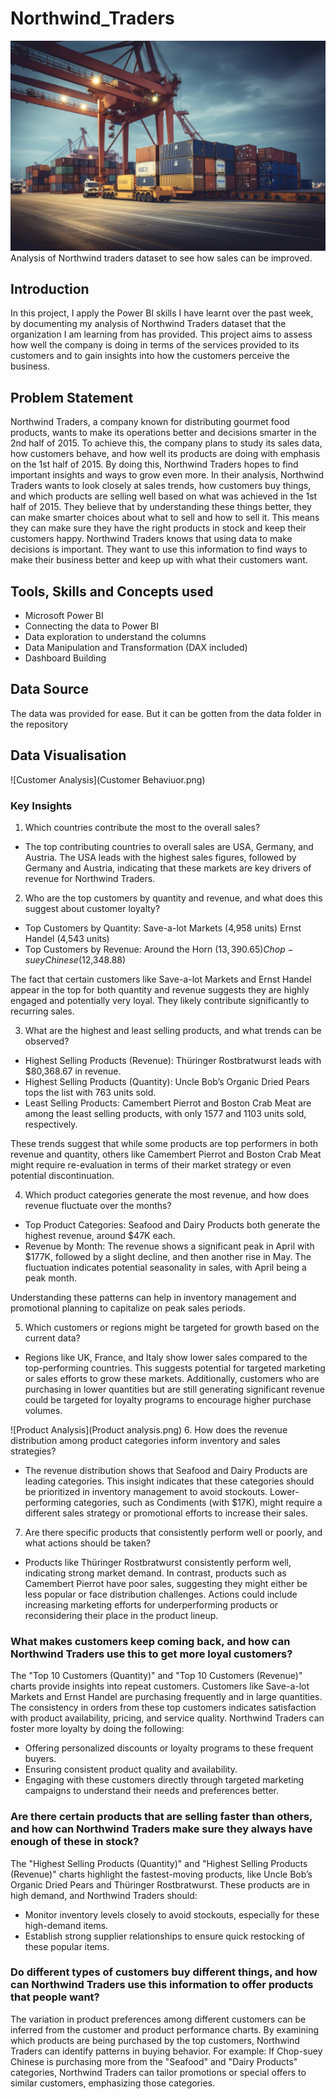 # Northwind_Traders
![shipping](picture.jpg)
Analysis of Northwind traders dataset to see how sales can be improved.

## Introduction
In this project, I apply the Power BI skills I have learnt over the past week, by documenting my analysis of Northwind Traders dataset that the organization I am learning from has provided. This project aims to assess how well the company is doing in terms of the services provided to its customers and to gain insights into how the customers perceive the business.

## Problem Statement
Northwind Traders, a company known for distributing gourmet food products, wants to make its operations better and decisions smarter in the 2nd half of 2015. To achieve this, the company plans to study its sales data, how customers behave, and how well its products are doing with emphasis on the 1st half of 2015. By doing this, Northwind Traders hopes to find important insights and ways to grow even more.
In their analysis, Northwind Traders wants to look closely at sales trends, how customers buy things, and which products are selling well based on what was achieved in the 1st half of 2015. They believe that by understanding these things better, they can make smarter choices about what to sell and how to sell it. This means they can make sure they have the right products in stock and keep their customers happy.
Northwind Traders knows that using data to make decisions is important. They want to use this information to find ways to make their business better and keep up with what their customers want.

## Tools, Skills and Concepts used
- Microsoft Power BI
- Connecting the data to Power BI
- Data exploration to understand the columns
- Data Manipulation and Transformation (DAX included)
- Dashboard Building

## Data Source
The data was provided for ease. But it can be gotten from the data folder in the repository

## Data Visualisation
![Customer Analysis](Customer Behaviuor.png)
### Key Insights
1. Which countries contribute the most to the overall sales?
 - The top contributing countries to overall sales are USA, Germany, and Austria. The USA leads with the highest sales figures, followed by Germany and Austria, indicating that these 
   markets are key drivers of revenue for Northwind Traders.

2. Who are the top customers by quantity and revenue, and what does this suggest about customer loyalty?
- Top Customers by Quantity:
  Save-a-lot Markets (4,958 units)
  Ernst Handel (4,543 units)
- Top Customers by Revenue:
  Around the Horn ($13,390.65)
  Chop-suey Chinese ($12,348.88)

The fact that certain customers like Save-a-lot Markets and Ernst Handel appear in the top for both quantity and revenue suggests they are highly engaged and potentially very loyal. They likely contribute significantly to recurring sales.

3. What are the highest and least selling products, and what trends can be observed?
- Highest Selling Products (Revenue): Thüringer Rostbratwurst leads with $80,368.67 in revenue.
- Highest Selling Products (Quantity): Uncle Bob’s Organic Dried Pears tops the list with 763 units sold.
- Least Selling Products: Camembert Pierrot and Boston Crab Meat are among the least selling products, with only 1577 and 1103 units sold, respectively.

These trends suggest that while some products are top performers in both revenue and quantity, others like Camembert Pierrot and Boston Crab Meat might require re-evaluation in terms of their market strategy or even potential discontinuation.

4. Which product categories generate the most revenue, and how does revenue fluctuate over the months?
- Top Product Categories: Seafood and Dairy Products both generate the highest revenue, around $47K each.
- Revenue by Month: The revenue shows a significant peak in April with $177K, followed by a slight decline, and then another rise in May. The fluctuation indicates potential seasonality 
  in sales, with April being a peak month.

Understanding these patterns can help in inventory management and promotional planning to capitalize on peak sales periods.

5. Which customers or regions might be targeted for growth based on the current data?
- Regions like UK, France, and Italy show lower sales compared to the top-performing countries. This suggests potential for targeted marketing or sales efforts to grow these markets.
  Additionally, customers who are purchasing in lower quantities but are still generating significant revenue could be targeted for loyalty programs to encourage higher purchase volumes.

![Product Analysis](Product analysis.png)
6. How does the revenue distribution among product categories inform inventory and sales strategies?
- The revenue distribution shows that Seafood and Dairy Products are leading categories. This insight indicates that these categories should be prioritized in inventory management to 
  avoid stockouts. Lower-performing categories, such as Condiments (with $17K), might require a different sales strategy or promotional efforts to increase their sales.

7. Are there specific products that consistently perform well or poorly, and what actions should be taken?
- Products like Thüringer Rostbratwurst consistently perform well, indicating strong market demand. In contrast, products such as Camembert Pierrot have poor sales, suggesting they might 
  either be less popular or face distribution challenges. Actions could include increasing marketing efforts for underperforming products or reconsidering their place in the product 
  lineup.

### What makes customers keep coming back, and how can Northwind Traders use this to get more loyal customers?
The "Top 10 Customers (Quantity)" and "Top 10 Customers (Revenue)" charts provide insights into repeat customers. Customers like Save-a-lot Markets and Ernst Handel are purchasing frequently and in large quantities.
The consistency in orders from these top customers indicates satisfaction with product availability, pricing, and service quality. Northwind Traders can foster more loyalty by doing the following:
- Offering personalized discounts or loyalty programs to these frequent buyers.
- Ensuring consistent product quality and availability.
- Engaging with these customers directly through targeted marketing campaigns to understand their needs and preferences better.

### Are there certain products that are selling faster than others, and how can Northwind Traders make sure they always have enough of these in stock?
The "Highest Selling Products (Quantity)" and "Highest Selling Products (Revenue)" charts highlight the fastest-moving products, like Uncle Bob’s Organic Dried Pears and Thüringer Rostbratwurst.
These products are in high demand, and Northwind Traders should:
- Monitor inventory levels closely to avoid stockouts, especially for these high-demand items.
- Establish strong supplier relationships to ensure quick restocking of these popular items.

### Do different types of customers buy different things, and how can Northwind Traders use this information to offer products that people want?
The variation in product preferences among different customers can be inferred from the customer and product performance charts.
By examining which products are being purchased by the top customers, Northwind Traders can identify patterns in buying behavior. For example:
If Chop-suey Chinese is purchasing more from the "Seafood" and "Dairy Products" categories, Northwind Traders can tailor promotions or special offers to similar customers, emphasizing those categories.
